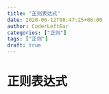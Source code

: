 ```yaml
---
title: "正则表达式"
date: 2020-06-12T08:47:25+08:00
author: CoderLeftEar
categories: ["正则"]
tags: ["正则"]
draft: true
---
```


# 正则表达式